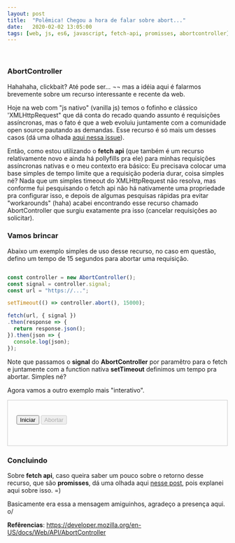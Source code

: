 ```yaml
---
layout: post
title:  "Polêmica! Chegou a hora de falar sobre abort..."
date:   2020-02-02 13:05:00
tags: [web, js, es6, javascript, fetch-api, promisses, abortcontroller]
---
```


<br />

### AbortController

Hahahaha, clickbait? Até pode ser... ¬¬ mas a idéia aqui é falarmos brevemente sobre um recurso interessante e recente da web.

Hoje na web com "js nativo" (vanilla js) temos o fofinho e clássico 'XMLHttpRequest" que dá conta do recado quando assunto é requisições assíncronas, mas o fato é que a web evoluiu juntamente com a comunidade open source pautando as demandas. Esse recurso é só mais um desses casos (dá uma olhada <a href="https://github.com/whatwg/fetch/issues/27" target="_blank" title="https://github.com/whatwg/fetch/issues/27">aqui nessa issue</a>).

Então, como estou utilizando o <b>fetch api</b> (que também é um recurso relativamente novo e ainda há pollyfills pra ele) para minhas requisições assíncronas nativas e o meu contexto era básico: Eu precisava colocar uma base simples de tempo limite que a requisição poderia durar, coisa simples né? Nada que um simples timeout do XMLHttpRequest não resolva, mas conforme fui pesquisando o fetch api não há nativamente uma propriedade pra configurar isso, e depois de algumas pesquisas rápidas pra evitar "workarounds" (haha) acabei encontrando esse recurso chamado AbortController que surgiu exatamente pra isso (cancelar requisições ao solicitar).

### Vamos brincar

Abaixo um exemplo simples de uso desse recurso, no caso em questão, defino um tempo de 15 segundos para abortar uma requisição.

```javascript

const controller = new AbortController();
const signal = controller.signal;
const url = "https://...";

setTimeout(() => controller.abort(), 15000);

fetch(url, { signal })
.then(response => {
  return response.json();
}).then(json => {
  console.log(json);
});

```

Note que passamos o <b>signal</b> do <b>AbortController</b> por paramêtro para o fetch e juntamente com a function nativa <b>setTimeout</b> definimos um tempo pra abortar. Simples né?

Agora vamos a outro exemplo mais "interativo".

<div style="padding:20px; border:1px solid #CCC; max-height:400px;">

<button data-for="bstart">Iniciar</button>
<button data-for="babort" disabled>Abortar</button>
<pre data-for="bout"></pre>

</div>

### Concluindo

Sobre <b>fetch api</b>, caso queira saber um pouco sobre o retorno desse recurso, que são <b>promisses</b>, dá uma olhada aqui <a href="https://libnando.com/2019/03/promises-precisamos-falar-js.html" target="_blank" title="Promisses, precisamos falar sobre">nesse post</a>, pois explanei aqui sobre isso. =)

Basicamente era essa a mensagem amiguinhos, agradeço a presença aqui. o/

<b>Refêrencias</b>: https://developer.mozilla.org/en-US/docs/Web/API/AbortController

<script>
      const bOut = document.querySelector('[data-for="bout"]');
      const bStartBtn = document.querySelector('[data-for="bstart"]');
      const bAbortBtn = document.querySelector('[data-for="babort"]');
      const decoder = self.TextDecoder && new TextDecoder();
      let fetching = false;
      let controller;
      
      function log(message) {
        const txt = document.createTextNode(message);
        bOut.appendChild(txt);
      }
      
      function badTextDecoder(bytes) {
        if (decoder) return decoder.decode(bytes, {stream: true});        
        return bytes.reduce((str, byte) => str + String.fromCharCode(byte), '');
      }
      
      bStartBtn.addEventListener('click', async event => {
        bStartBtn.disabled = true;
        bAbortBtn.disabled = false;
        
        try {
          controller = new AbortController();
          const signal = controller.signal;
        
          const response = await fetch('data', {signal});
          
          if (response.body) {
            const reader = response.body.getReader();

            while (true) {
              const {value} = await reader.read();
              log(badTextDecoder(value));
            }
          }
          else {
            log(`Fetching…`);
            await response.text();
          }
          
        }
        catch (e) {
          console.log(e);
          log(`\nError: ${e.name}: ${e.message}\n`);
        }
        
        bStartBtn.disabled = false;
        bAbortBtn.disabled = true;
        
      });
      
      bAbortBtn.addEventListener('click', event => {
        controller.abort();
      });
    </script>